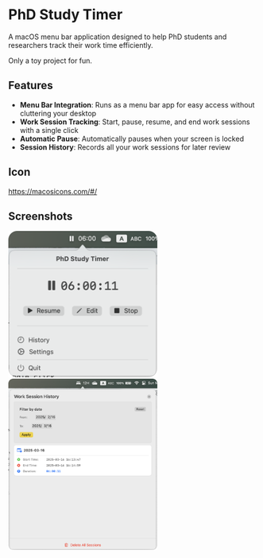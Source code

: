 # PhD Study Timer

A macOS menu bar application designed to help PhD students and researchers track their work time efficiently.

Only a toy project for fun.

## Features

- **Menu Bar Integration**: Runs as a menu bar app for easy access without cluttering your desktop
- **Work Session Tracking**: Start, pause, resume, and end work sessions with a single click
- **Automatic Pause**: Automatically pauses when your screen is locked
- **Session History**: Records all your work sessions for later review

## Icon

https://macosicons.com/#/

## Screenshots

<img src="./assets/timer.png" alt="timer" width="300"/>
<img src="./assets/history.png" alt="history" width="300"/>
